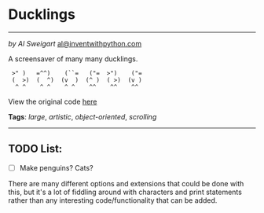 # Ducklings
___
_by Al Sweigart_ [al@inventwithpython.com](mailto:al@inventwithpython.com)

A screensaver of many many ducklings.

```
 >" )   =^^)    (``=   ("=  >")    ("=
 (  >)  (  ^)  (v  )  (^ )  ( >)  (v )
  ^ ^    ^ ^    ^ ^    ^^    ^^    ^^
```

View the original code [here](https://nostarch.com/big-book-small-ptyhon-projects)

**Tags**: _large_, _artistic_, _object-oriented_, _scrolling_

___

## TODO List:

* [ ] Make penguins? Cats?

There are many different options and extensions that could be done with this, but it's a lot of fiddling around with
characters and print statements rather than any interesting code/functionality that can be added.